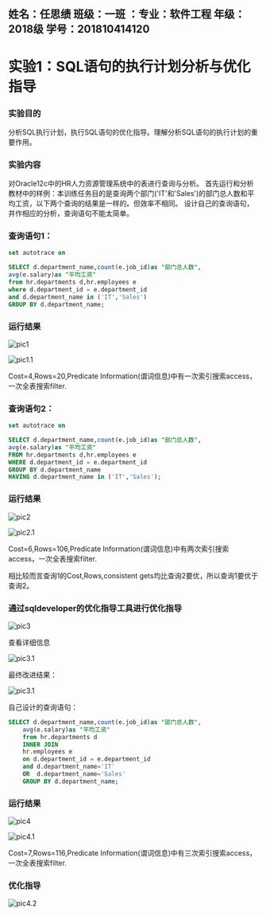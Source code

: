 ## 姓名：任思绩 班级：一班 ：专业：软件工程 年级：2018级 学号：201810414120
# 实验1：SQL语句的执行计划分析与优化指导
### 实验目的
分析SQL执行计划，执行SQL语句的优化指导。理解分析SQL语句的执行计划的重要作用。

### 实验内容
对Oracle12c中的HR人力资源管理系统中的表进行查询与分析。
首先运行和分析教材中的样例：本训练任务目的是查询两个部门('IT'和'Sales')的部门总人数和平均工资，以下两个查询的结果是一样的。但效率不相同。
设计自己的查询语句，并作相应的分析，查询语句不能太简单。

### 查询语句1：

```sql
set autotrace on

SELECT d.department_name,count(e.job_id)as "部门总人数",
avg(e.salary)as "平均工资"
from hr.departments d,hr.employees e
where d.department_id = e.department_id
and d.department_name in ('IT','Sales')
GROUP BY d.department_name;
```

### 运行结果

![pic1](pic1.png)

![pic1.1](pic1.1.png)

Cost=4,Rows=20,Predicate Information(谓词信息)中有一次索引搜索access，一次全表搜索filter.

### 查询语句2：

```sql
set autotrace on

SELECT d.department_name,count(e.job_id)as "部门总人数",
avg(e.salary)as "平均工资"
FROM hr.departments d,hr.employees e
WHERE d.department_id = e.department_id
GROUP BY d.department_name
HAVING d.department_name in ('IT','Sales');
```

### 运行结果

![pic2](pic2.png)

![pic2.1](pic2.1.png)

Cost=6,Rows=106,Predicate Information(谓词信息)中有两次索引搜索access，一次全表搜索filter.

相比较而言查询1的Cost,Rows,consistent gets均比查询2要优，所以查询1要优于查询2。

### 通过sqldeveloper的优化指导工具进行优化指导

![pic3](pic3.png)

查看详细信息

![pic3.1](pic3.1.png)

最终改进结果：

![pic3.1](pic3.1.png)

自己设计的查询语句：

```sql
SELECT d.department_name,count(e.job_id)as "部门总人数",
	avg(e.salary)as "平均工资"
	from hr.departments d
    INNER JOIN
    hr.employees e
	on d.department_id = e.department_id
	and d.department_name='IT'
    OR  d.department_name='Sales'
	GROUP BY d.department_name;
```

### 运行结果

![pic4](pic4.png)

![pic4.1](pic4.1.png)

Cost=7,Rows=116,Predicate Information(谓词信息)中有三次索引搜索access，一次全表搜索filter.

### 优化指导

![pic4.2](pic4.2.png)

